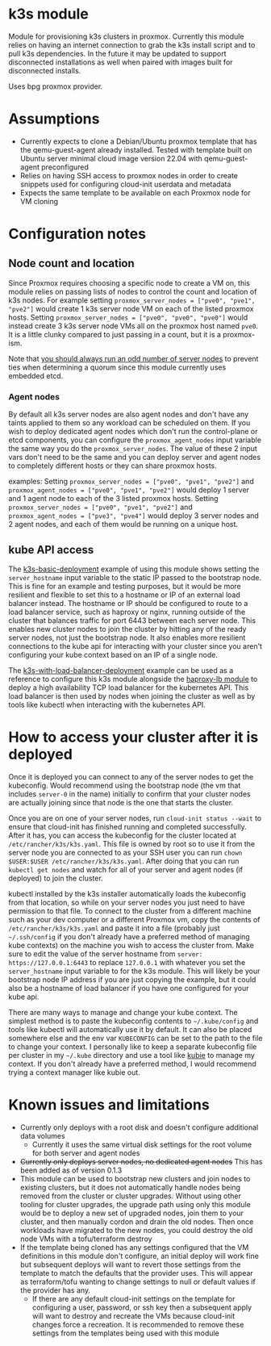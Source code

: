 # k3s module

Module for provisioning k3s clusters in proxmox. Currently this module relies on having an internet connection to grab the k3s install script and to pull k3s dependencies. In the future it may be updated to support disconnected installations as well when paired with images built for disconnected installs.

Uses bpg proxmox provider.

# Assumptions
- Currently expects to clone a Debian/Ubuntu proxmox template that has the qemu-guest-agent already installed. Tested with template built on Ubuntu server minimal cloud image version 22.04 with qemu-guest-agent preconfigured
- Relies on having SSH access to proxmox nodes in order to create snippets used for configuring cloud-init userdata and metadata
- Expects the same template to be available on each Proxmox node for VM cloning

# Configuration notes

## Node count and location
Since Proxmox requires choosing a specific node to create a VM on, this module relies on passing lists of nodes to control the count and location of k3s nodes. For example setting `proxmox_server_nodes = ["pve0", "pve1", "pve2"]` would create 1 k3s server node VM on each of the listed proxmox hosts. Setting `proxmox_server_nodes = ["pve0", "pve0", "pve0"]` would instead create 3 k3s server node VMs all on the proxmox host named `pve0`. It is a little clunky compared to just passing in a count, but it is a proxmox-ism.

Note that [you should always run an odd number of server nodes](https://docs.k3s.io/datastore/ha-embedded) to prevent ties when determining a quorum since this module currently uses embedded etcd.

### Agent nodes
By default all k3s server nodes are also agent nodes and don't have any taints applied to them so any workload can be scheduled on them. If you wish to deploy dedicated agent nodes which don't run the control-plane or etcd components, you can configure the `proxmox_agent_nodes` input variable the same way you do the `proxmox_server_nodes`. The value of these 2 input vars don't need to be the same and you can deploy server and agent nodes to completely different hosts or they can share proxmox hosts.

examples: Setting `proxmox_server_nodes = ["pve0", "pve1", "pve2"]` and `proxmox_agent_nodes = ["pve0", "pve1", "pve2"]` would deploy 1 server and 1 agent node to each of the 3 listed proxmox hosts. Setting `proxmox_server_nodes = ["pve0", "pve1", "pve2"]` and `proxmox_agent_nodes = ["pve3", "pve4"]` would deploy 3 server nodes and 2 agent nodes, and each of them would be running on a unique host.

## kube API access
The [k3s-basic-deployment](../../examples/k3s-basic-deployment/) example of using this module shows setting the `server_hostname` input variable to the static IP passed to the bootstrap node. This is fine for an example and testing purposes, but it would be more resilient and flexible to set this to a hostname or IP of an external load balancer instead. The hostname or IP should be configured to route to a load balancer service, such as haproxy or nginx, running outside of the cluster that balances traffic for port 6443 between each server node. This enables new cluster nodes to join the cluster by hitting any of the ready server nodes, not just the bootstrap node. It also enables more resilient connections to the kube api for interacting with your cluster since you aren't configuring your kube context based on an IP of a single node.

The [k3s-with-load-balancer-deployment](../../examples/k3s-with-load-balancer-deployment) example can be used as a reference to configure this k3s module alongside the [haproxy-lb module](../haproxy-lb/) to deploy a high availability TCP load balancer for the kubernetes API. This load balancer is then used by nodes when joining the cluster as well as by tools like kubectl when interacting with the kubernetes API.

# How to access your cluster after it is deployed
Once it is deployed you can connect to any of the server nodes to get the kubeconfig. Would recommend using the bootstrap node (the vm that includes `server-0` in the name) initially to confirm that your cluster nodes are actually joining since that node is the one that starts the cluster.

Once you are on one of your server nodes, run `cloud-init status --wait` to ensure that cloud-init has finished running and completed successfully. After it has, you can access the kubeconfig for the cluster located at `/etc/rancher/k3s/k3s.yaml`. This file is owned by root so to use it from the server node you are connected to as your SSH user you can run `chown $USER:$USER /etc/rancher/k3s/k3s.yaml`. After doing that you can run `kubectl get nodes` and watch for all of your server and agent nodes (if deployed) to join the cluster.

kubectl installed by the k3s installer automatically loads the kubeconfig from that location, so while on your server nodes you just need to have permission to that file. To connect to the cluster from a different machine such as your dev computer or a different Proxmox vm, copy the contents of `/etc/rancher/k3s/k3s.yaml` and paste it into a file (probably just `~/.ssh/config` if you don't already have a preferred method of managing kube contexts) on the machine you wish to access the cluster from. Make sure to edit the value of the server hostname from `server: https://127.0.0.1:6443` to replace `127.0.0.1` with whatever you set the `server_hostname` input variable to for the k3s module. This will likely be your bootstrap node IP address if you are just copying the example, but it could also be a hostname of load balancer if you have one configured for your kube api.

There are many ways to manage and change your kube context. The simplest method is to paste the kubeconfig contents to `~/.kube/config` and tools like kubectl will automatically use it by default. It can also be placed somewhere else and the env var `KUBECONFIG` can be set to the path to the file to change your context. I personally like to keep a separate kubeconfig file per cluster in my `~/.kube` directory and use a tool like [kubie](https://github.com/sbstp/kubie) to manage my context. If you don't already have a preferred method, I would recommend trying a context manager like kubie out.

# Known issues and limitations
- Currently only deploys with a root disk and doesn't configure additional data volumes
  - Currently it uses the same virtual disk settings for the root volume for both server and agent nodes
- ~~Currently only deploys server nodes, no dedicated agent nodes~~ This has been added as of version 0.1.3
- This module can be used to bootstrap new clusters and join nodes to existing clusters, but it does not automatically handle nodes being removed from the cluster or cluster upgrades. Without using other tooling for cluster upgrades, the upgrade path using only this module would be to deploy a new set of upgraded nodes, join them to your cluster, and then manually cordon and drain the old nodes. Then once workloads have migrated to the new nodes, you could destroy the old node VMs with a tofu/terraform destroy
- If the template being cloned has any settings configured that the VM definitions in this module don't configure, an initial deploy will work fine but subsequent deploys will want to revert those settings from the template to match the defaults that the provider uses. This will appear as terraform/tofu wanting to change settings to null or default values if the provider has any.
  - If there are any default cloud-init settings on the template for configuring a user, password, or ssh key then a subsequent apply will want to destroy and recreate the VMs because cloud-init changes force a recreation. It is recommended to remove these settings from the templates being used with this module
